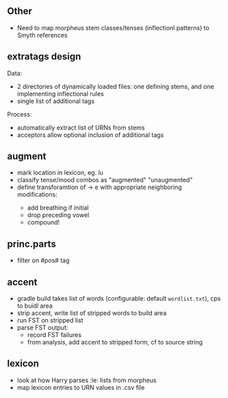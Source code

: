 
## Other

- Need to map morpheus stem classes/tenses (inflectionl patterns) to Smyth references



## extratags design

Data:

- 2 directories of dynamically loaded files:  one defining stems, and one implementing inflectional rules
- single list of additional tags

Process:

- automatically extract list of URNs from stems
- acceptors allow optional inclusion of additional tags


## augment

- mark location in lexicon, eg. <aug>lu<verb>
- classify tense/mood combos as "augmented" "unaugmented"
- define transforamtion of <aug> -> e with appropriate neighboring modifications:
    - add breathing if initial
    - drop preceding vowel
    - compound!


## princ.parts

- filter on #pos# tag

## accent

- gradle build takes list of words (configurable: default `wordlist.txt`), cps to buidl area
- strip accent, write list of stripped words to build area
- run FST on stripped list
- parse FST output:
    - record FST failures
    - from analysis, add accent to stripped form, cf to source string

## lexicon

- look at how Harry parses :le: lists from morpheus
- map lexicon entries to URN values in .csv file
